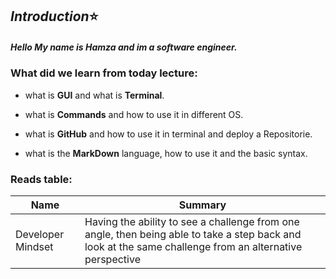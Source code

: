 ## *Introduction*:star: 

##### *Hello My name is Hamza and im a software engineer*.

### What did we learn from today lecture: 

- what is **GUI** and what is **Terminal**.

- what is **Commands** and how to use it in different OS.

- what is **GitHub** and how to use it in terminal and deploy a Repositorie.

- what is the **MarkDown** language, how to use it and the basic syntax.

### Reads table: 

|Name|Summary
|-----|-----
|Developer Mindset|Having the ability to see a challenge from one angle, then being able to take a step back and look at the same challenge from an alternative perspective


